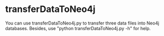 # transferDataToNeo4j

You can use transferDataToNeo4j.py to transfer three data files into Neo4j databases. Besides, use "python transferDataToNeo4j.py -h" for help.
